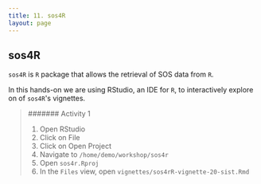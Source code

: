 ```yaml
---
title: 11. sos4R
layout: page
---
```


## sos4R

`sos4R` is `R` package that allows the retrieval of SOS data from `R`.

In this hands-on we are using RStudio, an IDE for `R`, to interactively explore on of `sos4R`'s vignettes.

> ####### Activity 1
>
> 1. Open RStudio
> 1. Click on File
> 1. Click on Open Project
> 1. Navigate to `/home/demo/workshop/sos4r`
> 1. Open `sos4r.Rproj`
> 1. In the `Files` view, open `vignettes/sos4rR-vignette-20-sist.Rmd`
